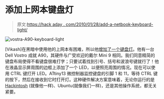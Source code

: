 # 添加上网本键盘灯

> 原文:[https://hack aday . com/2010/01/28/add-a-netbook-keyboard-light/](https://hackaday.com/2010/01/28/adding-a-netbook-keyboard-light/)

![](../Images/186c783706be3bdc5b8c9ea53d2e1ffd.png "vostra-A90-keyboard-light")

[Vikash]在黑暗中使用他的上网本有困难，所以他[增加了一个键盘灯](http://www.mydellmini.com/forum/dell-mini-9-hardware-upgrades/17821-keyboard-illumination-led-modification-pics.html)。他有一台 Dell Vostro 成就 A90，其硬件与广受欢迎的戴尔 Mini 9 相同。我们同意精简的键盘布局使得不看键盘很难打字；只要试着找到引号、括号和波浪号键就行了！他在液晶显示屏周围的边框上添加了一个 LED，以便照亮周围的情况。现在可以使用 CTRL 键打开 LED。ATtiny13 微控制器监控键盘的引脚 1 和 11，等待 CTRL 键的按下，然后在接收到它时打开灯。这种硬件解决方案意味着，无论你运行的是 [Hackintosh](http://hackaday.com/2009/06/16/dell-vostro-a90-hackintosh/) (就像他一样)、Ubuntu(就像我们一样)，还是其他操作系统，都无关紧要。